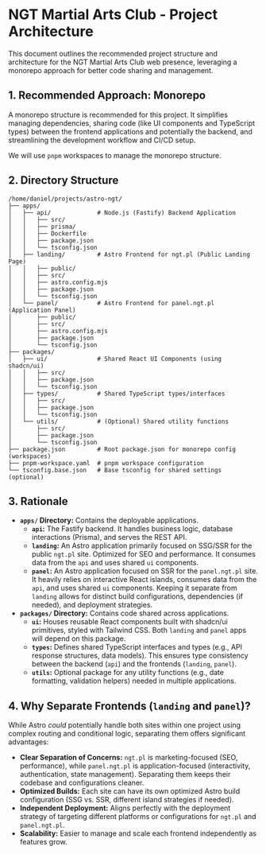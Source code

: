 # NGT Martial Arts Club - Project Architecture

This document outlines the recommended project structure and architecture for the NGT Martial Arts Club web presence, leveraging a monorepo approach for better code sharing and management.

## 1. Recommended Approach: Monorepo

A monorepo structure is recommended for this project. It simplifies managing dependencies, sharing code (like UI components and TypeScript types) between the frontend applications and potentially the backend, and streamlining the development workflow and CI/CD setup.

We will use `pnpm` workspaces to manage the monorepo structure.

## 2. Directory Structure

```
/home/daniel/projects/astro-ngt/
├── apps/
│   ├── api/             # Node.js (Fastify) Backend Application
│   │   ├── src/
│   │   ├── prisma/
│   │   ├── Dockerfile
│   │   ├── package.json
│   │   └── tsconfig.json
│   ├── landing/         # Astro Frontend for ngt.pl (Public Landing Page)
│   │   ├── public/
│   │   ├── src/
│   │   ├── astro.config.mjs
│   │   ├── package.json
│   │   └── tsconfig.json
│   └── panel/           # Astro Frontend for panel.ngt.pl (Application Panel)
│       ├── public/
│       ├── src/
│       ├── astro.config.mjs
│       ├── package.json
│       └── tsconfig.json
├── packages/
│   ├── ui/              # Shared React UI Components (using shadcn/ui)
│   │   ├── src/
│   │   ├── package.json
│   │   └── tsconfig.json
│   ├── types/           # Shared TypeScript types/interfaces
│   │   ├── src/
│   │   ├── package.json
│   │   └── tsconfig.json
│   └── utils/           # (Optional) Shared utility functions
│       ├── src/
│       ├── package.json
│       └── tsconfig.json
├── package.json         # Root package.json for monorepo config (workspaces)
├── pnpm-workspace.yaml  # pnpm workspace configuration
└── tsconfig.base.json   # Base tsconfig for shared settings (optional)
```

## 3. Rationale

*   **`apps/` Directory:** Contains the deployable applications.
    *   **`api`:** The Fastify backend. It handles business logic, database interactions (Prisma), and serves the REST API.
    *   **`landing`:** An Astro application primarily focused on SSG/SSR for the public `ngt.pl` site. Optimized for SEO and performance. It consumes data from the `api` and uses shared `ui` components.
    *   **`panel`:** An Astro application focused on SSR for the `panel.ngt.pl` site. It heavily relies on interactive React islands, consumes data from the `api`, and uses shared `ui` components. Keeping it separate from `landing` allows for distinct build configurations, dependencies (if needed), and deployment strategies.
*   **`packages/` Directory:** Contains code shared across applications.
    *   **`ui`:** Houses reusable React components built with shadcn/ui primitives, styled with Tailwind CSS. Both `landing` and `panel` apps will depend on this package.
    *   **`types`:** Defines shared TypeScript interfaces and types (e.g., API response structures, data models). This ensures type consistency between the backend (`api`) and the frontends (`landing`, `panel`).
    *   **`utils`:** Optional package for any utility functions (e.g., date formatting, validation helpers) needed in multiple applications.

## 4. Why Separate Frontends (`landing` and `panel`)?

While Astro *could* potentially handle both sites within one project using complex routing and conditional logic, separating them offers significant advantages:

*   **Clear Separation of Concerns:** `ngt.pl` is marketing-focused (SEO, performance), while `panel.ngt.pl` is application-focused (interactivity, authentication, state management). Separating them keeps their codebase and configurations cleaner.
*   **Optimized Builds:** Each site can have its own optimized Astro build configuration (SSG vs. SSR, different island strategies if needed).
*   **Independent Deployment:** Aligns perfectly with the deployment strategy of targeting different platforms or configurations for `ngt.pl` and `panel.ngt.pl`.
*   **Scalability:** Easier to manage and scale each frontend independently as features grow.
